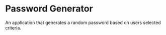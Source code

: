 # Password Generator
An application that generates a random password based on users selected criteria. 
